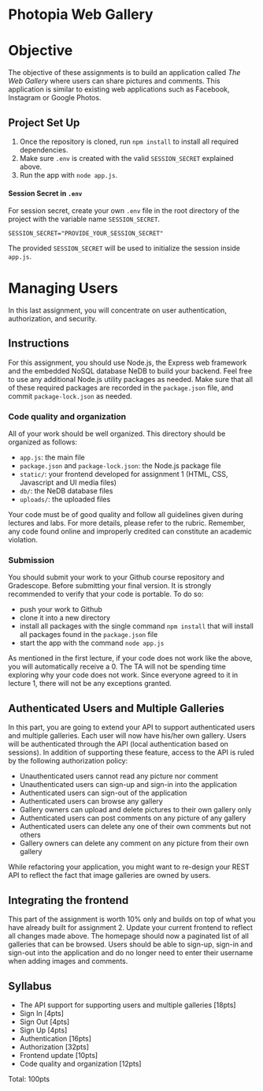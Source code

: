 # Photopia Web Gallery

# Objective

The objective of these assignments is to build an application called *The Web Gallery* where users can share pictures and comments. This application is similar to existing web applications such as Facebook, Instagram or Google Photos. 

## Project Set Up

1. Once the repository is cloned, run `npm install` to install all required dependencies.
2. Make sure `.env` is created with the valid `SESSION_SECRET` explained above.
3. Run the app with `node app.js`.

#### Session Secret in `.env`

For session secret, create your own `.env` file in the root directory of the project with the variable name `SESSION_SECRET`.

```
SESSION_SECRET="PROVIDE_YOUR_SESSION_SECRET"
```

The provided `SESSION_SECRET` will be used to initialize the session inside `app.js`.

# Managing Users
In this last assignment, you will concentrate on user authentication, authorization, and security. 

## Instructions
For this assignment, you should use Node.js, the Express web framework and the embedded NoSQL database NeDB to build your backend. Feel free to use any additional Node.js utility packages as needed. Make sure that all of these required packages are recorded in the `package.json` file, and commit `package-lock.json` as needed.

### Code quality and organization
All of your work should be well organized. This directory should be organized as follows:

- `app.js`: the main file
- `package.json` and `package-lock.json`: the Node.js package file
- `static/`: your frontend developed for assignment 1 (HTML, CSS, Javascript and UI media files)
- `db/`: the NeDB database files
- `uploads/`: the uploaded files

Your code must be of good quality and follow all guidelines given during lectures and labs. For more details, please refer to the rubric. Remember, any code found online and improperly credited can constitute an academic violation. 

### Submission
You should submit your work to your Github course repository and Gradescope.
Before submitting your final version. It is strongly recommended to verify that your code is portable. To do so:

- push your work to Github
- clone it into a new directory
- install all packages with the single command `npm install` that will install all packages found in the `package.json` file
- start the app with the command `node app.js`

As mentioned in the first lecture, if your code does not work like the above, you will automatically receive a 0.
The TA will not be spending time exploring why your code does not work. Since everyone agreed to it in lecture 1,
there will not be any exceptions granted.

## Authenticated Users and Multiple Galleries
In this part, you are going to extend your API to support authenticated users and multiple galleries. Each user will now have his/her own gallery. Users will be authenticated through the API (local authentication based on sessions). In addition of supporting these feature, access to the API is ruled by the following authorization policy: 

- Unauthenticated users cannot read any picture nor comment
- Unauthenticated users can sign-up and sign-in into the application
- Authenticated users can sign-out of the application
- Authenticated users can browse any gallery
- Gallery owners can upload and delete pictures to their own gallery only
- Authenticated users can post comments on any picture of any gallery
- Authenticated users can delete any one of their own comments but not others
- Gallery owners can delete any comment on any picture from their own gallery

While refactoring your application, you might want to re-design your REST API to reflect the fact that image galleries are owned by users.

## Integrating the frontend
This part of the assignment is worth 10% only and builds on top of what you have already built for assignment 2. Update your current frontend to reflect all changes made above. The homepage should now a paginated list of all galleries that can be browsed. Users should be able to sign-up, sign-in and sign-out into the application and do no longer need to enter their username when adding images and comments.

## Syllabus
- The API support for supporting users and multiple galleries [18pts]
- Sign In [4pts]
- Sign Out [4pts]
- Sign Up [4pts]
- Authentication [16pts]
- Authorization [32pts]
- Frontend update [10pts]
- Code quality and organization [12pts]

Total: 100pts
